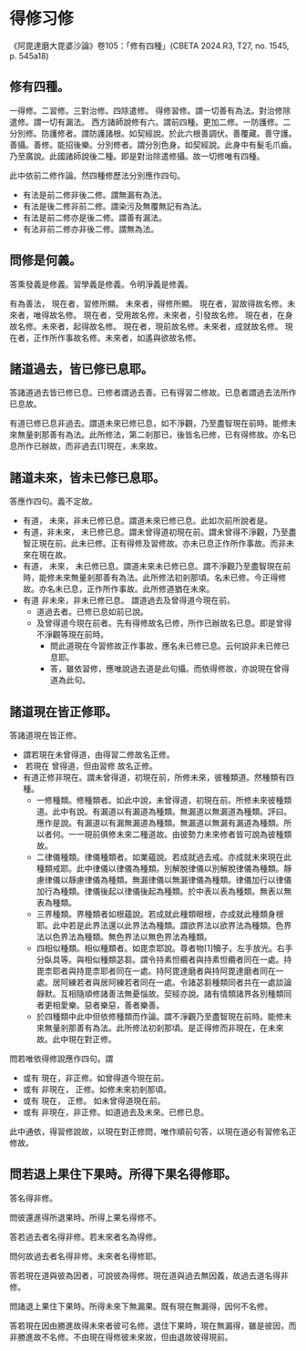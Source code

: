 # 得修习修

《阿毘達磨大毘婆沙論》卷105：「修有四種」(CBETA 2024.R3, T27, no. 1545, p. 545a18)



## 修有四種。

一得修。二習修。三對治修。四除遣修。
得修習修。謂一切善有為法。對治修除遣修。謂一切有漏法。
西方諸師說修有六。謂前四種。更加二修。一防護修。二分別修。防護修者。謂防護諸根。如契經說。於此六根善調伏。善覆藏。善守護。善攝。善修。能招後樂。分別修者。謂分別色身。如契經說。此身中有髮毛爪齒。乃至廣說。此國諸師說後二種。即是對治除遣修攝。故一切修唯有四種。



此中依前二修作論。然四種修歷法分別應作四句。

- 有法是前二修非後二修。謂無漏有為法。
- 有法是後二修非前二修。謂染污及無覆無記有為法。
- 有法是前二修亦是後二修。謂善有漏法。
- 有法非前二修亦非後二修。謂無為法。



## 問修是何義。

答熏發義是修義。習學義是修義。令明淨義是修義。

有為善法，
現在者，習修所顯。        未來者，得修所顯。
現在者，習故得故名修。未來者，唯得故名修。
現在者，受用故名修。未來者，引發故名修。
現在者，在身故名修。未來者，起得故名修。
現在者，現前故名修。未來者，成就故名修。
現在者，正作所作事故名修。未來者，如遙與欲故名修。



## 諸道過去，皆已修已息耶。

答諸道過去皆已修已息。已修者謂過去善。已有得習二修故。已息者謂過去法所作已息故。

有道已修已息非過去。謂道未來已修已息，如不淨觀，乃至盡智現在前時。能修未來無量剎那善有為法。此所修法，第二剎那已，後皆名已修，已有得修故。亦名已息所作已辦故，而非過去[1]現在，未來故。



## 諸道未來，皆未已修已息耶。

答應作四句。義不定故。

- 有道，    未來，非未已修已息。謂道未來已修已息。此如次前所說者是。
- 有道，非未來，    未已修已息。謂未曾得道初現在前。謂未曾得不淨觀，乃至盡智正現在前。此未已修。正有得修及習修故。亦未已息正作所作事故。而非未來在現在故。
- 有道，    未來，    未已修已息。謂道未來未已修已息。謂不淨觀乃至盡智現在前時，能修未來無量剎那善有為法。此所修法初剎那頃。名未已修。今正得修故。亦名未已息，正作所作事故。此所修道猶在未來。
- 有道   非未來，非未已修已息。 謂道過去及曾得道今現在前。
  - 道過去者。已修已息如前已說。
  - 及曾得道今現在前者。先有得修故名已修，所作已辦故名已息。即是曾得不淨觀等現在前時。
    - 問此道現在今習修故正作事故，應名未已修已息。云何說非未已修已息耶。
    - 答，雖依習修，應唯說過去道是此句攝。而依得修故，亦說現在曾得道為此句。



## 諸道現在皆正修耶。

答諸道現在皆正修。

- 謂若現在未曾得道，由得習二修故名正修。
- ​    若現在   曾得道，但由習修    故名正修。
- 有道正修非現在。謂未曾得道，初現在前，所修未來，彼種類道。然種類有四種。
  - 一修種類。修種類者。如此中說，未曾得道，初現在前。所修未來彼種類道。此中有說。有漏道以有漏道為種類。無漏道以無漏道為種類。評曰。應作是說。有漏道以有漏無漏道為種類。無漏道以無漏有漏道為種類。所以者何。一一現前俱修未來二種道故。由彼勢力未來修者皆可說為彼種類故。
  - 二律儀種類。律儀種類者。如業蘊說。若成就過去戒。亦成就未來現在此種類戒耶。此中律儀以律儀為種類。別解脫律儀以別解脫律儀為種類。靜慮律儀以靜慮律儀為種類。無漏律儀以無漏律儀為種類。律儀加行以律儀加行為種類。律儀後起以律儀後起為種類。於中表以表為種類。無表以無表為種類。
  - 三界種類。界種類者如根蘊說。若成就此種類眼根，亦成就此種類身根耶。此中若是此界法還以此界法為種類。謂欲界法以欲界法為種類。色界法以色界法為種類。無色界法以無色界法為種類。
  - 四相似種類。相似種類者。如毘柰耶說。尊者物[1]犢子。左手放光。右手分臥具等。與相似種類苾芻。謂令持素怛纜者與持素怛纜者同在一處。持毘柰耶者與持毘柰耶者同在一處。持阿毘達磨者與持阿毘達磨者同在一處。居阿練若者與居阿練若者同在一處。令諸苾芻種類同者共在一處談論靜默。互相隨順修諸善法無憂惱故。契經亦說。諸有情類諸界各別種類同者更相愛樂。惡者樂惡，善者樂善。
  - 於四種類中此中但依修種類而作論。謂不淨觀乃至盡智現在前時。能修未來無量剎那善有為法。此所修法初剎那頃。是正得修而非現在，在未來故。此中現在對正修。

問若唯依得修說應作四句。謂

- 或有     現在，非正修。如曾得道今現在前。
- 或有 非現在，    正修。如修未來初剎那頃。
- 或有     現在，   正修。 如未曾得道現在前。
- 或有  非現在，非正修。如道過去及未來。已修已息。

此中通依，得習修說故，以現在對正修問，唯作順前句答，以現在道必有習修名正修故。



## 問若退上果住下果時。所得下果名得修耶。

答名得非修。

問彼還進得所退果時。所得上果名得修不。

答若過去者名得非修。若未來者名為得修。

問何故過去者名得非修。未來者名得修耶。

答若現在道與彼為因者，可說彼為得修。現在道與過去無因義，故過去道名得非修。

問諸退上果住下果時。所得未來下無漏果。既有現在無漏得，因何不名修。

答若現在因由勝進故得未來者彼可名修。退住下果時，現在無漏得，雖是彼因，而非勝進故不名修。不由現在得修彼未來故，但由退故彼得現前。